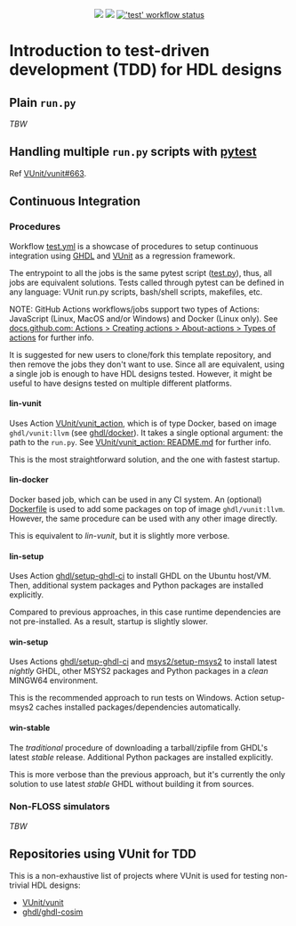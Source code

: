 <p align="center">
  <a title="Site" href="https://vunit.github.io"><img src="https://img.shields.io/website.svg?label=vunit.github.io&longCache=true&style=flat-square&url=http%3A%2F%2Fvunit.github.io%2Findex.html"></a><!--
  -->
  <a title="Join the chat at https://gitter.im/VUnit/vunit" href="https://gitter.im/VUnit/vunit"><img src="https://img.shields.io/badge/chat-on%20gitter-4db797.svg?longCache=true&style=flat-square&logo=gitter&logoColor=e8ecef"></a><!--
  -->
  <a title="'test' workflow status" href="https://github.com/VUnit/tdd-intro/actions?query=workflow%3Atest"><img alt="'test' workflow status" src="https://img.shields.io/github/workflow/status/VUnit/tdd-intro/test?longCache=true&style=flat-square&label=test&logo=github"></a>
</p>

# Introduction to test-driven development (TDD) for HDL designs

## Plain `run.py`

*TBW*

## Handling multiple `run.py` scripts with [pytest](https://pytest.org)

Ref [VUnit/vunit#663](https://github.com/VUnit/vunit/issues/663).

## Continuous Integration

### Procedures

Workflow [test.yml](.github/workflows/tests.yml) is a showcase of procedures to setup continuous integration using [GHDL](https://github.com/ghdl/ghdl) and [VUnit](https://github.com/VUnit/vunit) as a regression framework.

The entrypoint to all the jobs is the same pytest script ([test.py](test.py)), thus, all jobs are equivalent solutions. Tests called through pytest can be defined in any language: VUnit run.py scripts, bash/shell scripts, makefiles, etc.

NOTE: GitHub Actions workflows/jobs support two types of Actions: JavaScript (Linux, MacOS and/or Windows) and Docker (Linux only). See [docs.github.com: Actions > Creating actions > About-actions > Types of actions](https://docs.github.com/en/actions/creating-actions/about-actions#types-of-actions) for further info.

It is suggested for new users to clone/fork this template repository, and then remove the jobs they don't want to use. Since all are equivalent, using a single job is enough to have HDL designs tested. However, it might be useful to have designs tested on multiple different platforms.

#### lin-vunit

Uses Action [VUnit/vunit_action](https://github.com/VUnit/vunit_action), which is of type Docker, based on image `ghdl/vunit:llvm` (see [ghdl/docker](https://github.com/ghdl/docker#-vunit-1-job-6-images-triggered-after-workflow-buster)). It takes a single optional argument: the path to the `run.py`. See [VUnit/vunit_action: README.md](https://github.com/VUnit/vunit_action/blob/master/README.md) for further info.

This is the most straightforward solution, and the one with fastest startup.

#### lin-docker

Docker based job, which can be used in any CI system. An (optional) [Dockerfile](.github/Dockerfile) is used to add some packages on top of image `ghdl/vunit:llvm`. However, the same procedure can be used with any other image directly.

This is equivalent to *lin-vunit*, but it is slightly more verbose.

#### lin-setup

Uses Action [ghdl/setup-ghdl-ci](https://github.com/ghdl/setup-ghdl-ci) to install GHDL on the Ubuntu host/VM. Then, additional system packages and Python packages are installed explicitly.

Compared to previous approaches, in this case runtime dependencies are not pre-installed. As a result, startup is slightly slower.

#### win-setup

Uses Actions [ghdl/setup-ghdl-ci](https://github.com/ghdl/setup-ghdl-ci) and [msys2/setup-msys2](https://github.com/msys2/setup-msys2) to install latest *nightly* GHDL, other MSYS2 packages and Python packages in a *clean* MINGW64 environment.

This is the recommended approach to run tests on Windows. Action setup-msys2 caches installed packages/dependencies automatically.

#### win-stable

The *traditional* procedure of downloading a tarball/zipfile from GHDL's latest *stable* release. Additional Python packages are installed explicitly.

This is more verbose than the previous approach, but it's currently the only solution to use latest *stable* GHDL without building it from sources.

### Non-FLOSS simulators

*TBW*

## Repositories using VUnit for TDD

This is a non-exhaustive list of projects where VUnit is used for testing non-trivial HDL designs:

- [VUnit/vunit](https://github.com/VUnit/vunit)
- [ghdl/ghdl-cosim](https://github.com/ghdl/ghdl-cosim)
